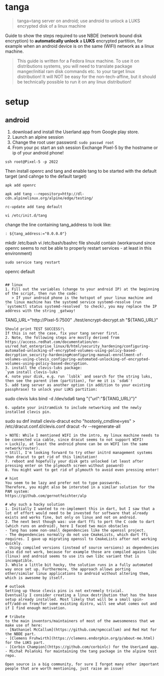 # tanga
> tanga=tang server on android; use android to unlock a LUKS encrypted disk of a linux machine

Guide to show the steps required to use NBDE (network bound disk encryption) to **automatically unlock** a **LUKS** encrypted partition, for example when an android device is on the same (WIFI) network as a linux machine.

> This guide is written for a Fedora linux machine. To use it on distributions systems, you will need to translate package manger/initial ram disk commands etc. to your target linux distribution! It will NOT be easy for the non-tech-affine, but it should be technically possible to run it on any linux distribution!

# setup

## android
1. download and install the Userland app from Google play store.
2. Launch an alpine session
3. Change the root user password: `sudo passwd root`
4. From your pc start an ssh session
Exchange Pixel-5 by the hostname or ip of your android phone!
```
ssh root@Pixel-5 -p 2022
```
Then install openrc and tang and enable tang to be started with the default target (and cahnge to the default target)
```
apk add openrc

apk add tang --repository=http://dl-cdn.alpinelinux.org/alpine/edge/testing/

rc-update add tang default

vi /etc/init.d/tang
```
change the line containing tang_address to look like:
```
: ${tang_address:="0.0.0.0"}
```

mkdir /etc/bash
vi /etc/bash/bashrc
file should contain (workaround since openrc seems to not be able to properly restart services - at least in this environment)
```
sudo service tang restart
```
openrc default
```

## linux
1. Fill out the variables (change to your android IP) at the beginning of the script, then run the code:
   > If your android phone is the hotspot of your linux machine and the linux machine has the systemd service systemd-resolve (run `systemctl status systemd-resolved` to check), you may replace the IP address with the string _gatway!
   ```
   TANG_URL="http://Pixel-5:7500"
   ./test/encrypt-decrypt.sh "${TANG_URL}"
   ```
   Should print TEST SUCCESS!\
   If this is not the case, fix your tang server first.
2. Note, the following steps are mostly derived from https://access.redhat.com/documentation/en-us/red_hat_enterprise_linux/8/html/security_hardening/configuring-automated-unlocking-of-encrypted-volumes-using-policy-based-decryption_security-hardening#configuring-manual-enrollment-of-volumes-using-clevis_configuring-automated-unlocking-of-encrypted-volumes-using-policy-based-decryption.
3. install the clevis-luks package:
   `yum install clevis-luks`
4. note your disk, e.g. run `lsblk` and search for the string luks, then see the parent item (partition), for me it is `sda6`!
5. add tang server as another option (in addition to your existing passphrase) to unlock your LUKS partition:
   ```
   sudo clevis luks bind -d /dev/sda6 tang "{\"url\":\"${TANG_URL}\"}"
   ```
6. update your initramdisk to include networking and the newly installed clevis pin.
   ```
   sudo su
   dnf install clevis-dracut
   echo "hostonly_cmdline=yes" > /etc/dracut.conf.d/clevis.conf
   dracut -fv --regenerate-all
   ```
   > NOTE: While I mentioned WIFI in the intro, my linux machine needs to be connected via cable, since dracut seems to not support WIFI!
   > Luckily, at least the android phone can be on WIFI (on the same network/router).
   > Still, I'm looking forward to try other initrd management systems than dracut to get rid of this limitation!
7. reboot and hopefully your disk gets unlocked (at least after pressing enter on the plymouth screen without pasword)
8. You might want to get rid of plymouth to avoid even pressing enter!

# hint
You seem to be lazy and prefer not to type passwords.
Therefore, you might also be intersted in a similar solution for the PAM system:
https://github.com/gernotfeichter/alp

# why such a hacky solution
1. Initially I wanted to re-implement this in dart, but I saw that a lot of effort would need to be invested for software that already exists and works fine, but only on linux and not on android.
2. The next best though was: use dart ffi to port the C code to dart (which runs on android), here I faced two main obstacles
   - Tang has some non-small dependencies like the openssl project.
   - The dependencies normally do not use CmakeLists, which dart ffi requires. I gave up migrating openssl to CmakeLists after not working quickly.
   - Using compiled versions (instead of source versions) as dependencies also did not work, because for example those are compiled agains libc (linux) and android seems to use its own libc variant that is incompatible.
3. While a little bit hacky, the solution runs in a fully automated way once set up. Furthermore, the approach allows porting other/similar linux applications to android without altering them, which is awesome by itself.

# outlook
Setting up those clevis pins is not extremely trivial.
Eventually I consider creating a linux destribution that has the base setup already installed. Most likely that will be a small spin-off/add-on from/for some existing distro, will see what comes out and if I find enough motivation.

# tribute
to the main inventors/maintainers of most of the awesomeness that we make use of here:
- [Nathaniel McCallum](https://github.com/npmccallum) and Red Hat for the NBDE part.
- [Clemens Fruhwirth](https://clemens.endorphin.org/p/about-me.html) for the LUKS part.
- [Corbin Champion](https://github.com/corbinlc) for the UserLand app.
- Michał Polański for maintaining the tang package in the alpine test repo.

Open source is a big community, for sure I forgot many other important people that are worth mentioning, just raise an issue!
